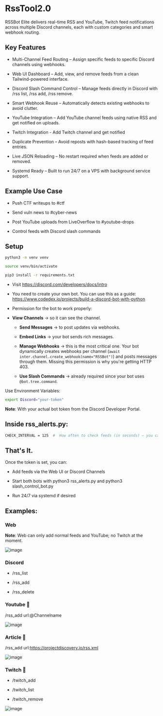 # RssTool2.0
RSSBot Elite delivers real-time RSS and YouTube, Twitch feed notifications across multiple Discord channels, each with custom categories and smart webhook routing.

## Key Features
- Multi-Channel Feed Routing – Assign specific feeds to specific Discord channels using webhooks.

- Web UI Dashboard – Add, view, and remove feeds from a clean Tailwind-powered interface.

- Discord Slash Command Control – Manage feeds directly in Discord with /rss list, /rss add, /rss remove.

- Smart Webhook Reuse – Automatically detects existing webhooks to avoid clutter.

- YouTube Integration – Add YouTube channel feeds using native RSS and get notified on uploads.

- Twitch Integration - Add Twitch channel and get notified

- Duplicate Prevention – Avoid reposts with hash-based tracking of feed entries.

- Live JSON Reloading – No restart required when feeds are added or removed.

- Systemd Ready – Built to run 24/7 on a VPS with background service support.

## Example Use Case
- Push CTF writeups to #ctf

- Send vuln news to #cyber-news

- Post YouTube uploads from LiveOverflow to #youtube-drops

- Control feeds with Discord slash commands 

## Setup

```bash
python3 -m venv venv
```

```bash
source venv/bin/activate
```

```bash
pip3 install -r requirements.txt
```

- Visit https://discord.com/developers/docs/intro

- You need to create your own bot. You can use this as a guide: https://www.codedex.io/projects/build-a-discord-bot-with-python

- Permission for the bot to work properly:

-   **View Channels** -> so it can see the channel.

    -   **Send Messages** -> to post updates via webhooks.

    -   **Embed Links** -> your bot sends rich messages.

    -   **Manage Webhooks** -> this is the most critical one. Your bot dynamically creates webhooks per channel (`await inter.channel.create_webhook(name="RSSBot")`) and posts messages through them. Missing this permission is why you're getting HTTP 403.
 
    -   **Use Slash Commands** → already required since your bot uses `@bot.tree.command`.

Use Environment Variables:

```bash
export Discord="your-token"
```

**Note**: With your actual bot token from the Discord Developer Portal.

## Inside rss_alerts.py:

```bash
CHECK_INTERVAL = 125  #  How often to check feeds (in seconds) – you can change this
```

## That's It.
Once the token is set, you can:

- Add feeds via the Web UI or Discord Channels

- Start both bots with python3 rss_alerts.py and python3 slash_control_bot.py

- Run 24/7 via systemd if desired

## Examples:
### Web

**Note**: Web can only add normal feeds and YouTube; no Twitch at the moment.

![image](https://github.com/user-attachments/assets/5f8cfabc-15c6-4c93-bd85-7856a5d14e38)

### Discord

- /rss_list

- /rss_add <url>

- /rss_delete <url>

### Youtube :movie_camera:

/rss_add url:@Channelname

![image](https://github.com/user-attachments/assets/dc582e9f-a185-408a-a469-ced0d840ef1b)

### Article :newspaper: 
/rss_add url:https://projectdiscovery.io/rss.xml

![image](https://github.com/user-attachments/assets/5046ee90-87b1-44e7-a159-d856be18942d)

### Twitch :movie_camera:

- /twitch_add <username>

- /twitch_list

- /twitch_remove <username>

![image](https://github.com/user-attachments/assets/d6468a94-2f8a-427f-adbc-9533e4d23418)



